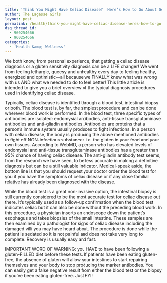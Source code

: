 ```yaml
---
title: 'Think You Might Have Celiac Disease?  Here’s How to Go About Getting a Diagnosis'
author: The Lagasse Girls
layout: post
permalink: /health/think-you-might-have-celiac-disease-heres-how-to-go-about-getting-a-diagnosis/
dsq_thread_id:
  - 960254666
  - 960254666
categories:
  - 'Health &amp; Wellness'
---
```

We both know, from personal experience, that getting a celiac disease diagnosis or a gluten sensitivity diagnosis can be a LIFE changer! We went from feeling lethargic, queesy and unhealthy every day to feeling healthy, energized and optimistic&#8212;all because we FINALLY knew what was wrong with us AND what we needed to do to feel better! This little article is intended to give you a brief overview of the typical diagnosis procedures used in identifying celiac disease.

Typically, celiac disease is identified through a blood test, intestinal biopsy or both. The blood test is, by far, the simplest procedure and can be done wherever blood work is performed. In the blood test, three specific types of antibodies are isolated: endomysial antibodies, anti-tissue transglutaminase antibodies and anti-gliadin antibodies. Antibodies are proteins that a person’s immune system usually produces to fight infections. In a person with celiac disease, the body is producing the above mentioned antibodies to fight off NON-infectious substances i.e. the gluten in your food and your own tissues. According to WebMD, a person who has elevated levels of endomysial and anti-tissue transglutaminase antibodies has a greater than 95% chance of having celiac disease. The anti-gliadin antibody test seems, from the research we have seen, to be less accurate in making a definitive diagnosis but can be a still valuable indicator. Medical-speak aside, the bottom line is that you should request your doctor order the blood test for you if you have the symptoms of celiac disease or if any close familial relative has already been diagnosed with the disease.

While the blood test is a great non-invasive option, the intestinal biopsy is still currently considered to be the most accurate test for celiac disease out there. It’s typically used as a follow-up confirmation when the blood test indicates celiac but it can also be done without the preceding blood work. In this procedure, a physician inserts an endoscope down the patient’s esophagus and takes biopsies of the small intestine. These samples are then examined by a pathologist for signs of celiac disease including the damaged villi you may have heard about. The procedure is done while the patient is sedated so it is not painful and does not take very long to complete. Recovery is usually easy and fast.

IMPORTANT WORD OF WARNING: you HAVE to have been following a gluten-FILLED diet before these tests. If patients have been eating gluten-free, the absence of gluten will allow your intestines to start repairing themselves and your body to stop producing the marker antibodies. You can easily get a false negative result from either the blood test or the biopsy if you’ve been eating gluten-free. Just FYI!